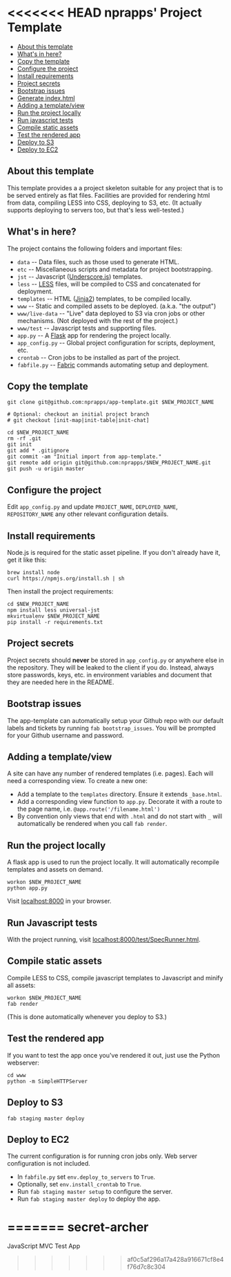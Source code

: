 <<<<<<< HEAD
nprapps' Project Template
=========================

* [About this template](#about-this-template)
* [What's in here?](#whats-in-here)
* [Copy the template](#copy-the-template)
* [Configure the project](#configure-the-project)
* [Install requirements](#install-requirements)
* [Project secrets](#project-secrets)
* [Bootstrap issues](#bootstrap-issues)
* [Generate index.html](#generate-indexhtml)
* [Adding a template/view](#adding-a-templateview)
* [Run the project locally](#run-the-project-locally)
* [Run javascript tests](#run-javascript-tests)
* [Compile static assets](#compile-static-assets)
* [Test the rendered app](#test-the-rendered-app)
* [Deploy to S3](#deploy-to-s3)
* [Deploy to EC2](#deploy-to-ec2)

About this template
-------------------

This template provides a a project skeleton suitable for any project that is to be served entirely as flat files. Facilities are provided for rendering html from data, compiling LESS into CSS, deploying to S3, etc. (It actually supports deploying to servers too, but that's less well-tested.)

What's in here?
---------------

The project contains the following folders and important files:

* ``data`` -- Data files, such as those used to generate HTML.
* ``etc`` -- Miscellaneous scripts and metadata for project bootstrapping.
* ``jst`` -- Javascript ([Underscore.js](http://documentcloud.github.com/underscore/#template)) templates.
* ``less`` -- [LESS](http://lesscss.org/) files, will be compiled to CSS and concatenated for deployment.
* ``templates`` -- HTML ([Jinja2](http://jinja.pocoo.org/docs/)) templates, to be compiled locally.
* ``www`` -- Static and compiled assets to be deployed. (a.k.a. "the output")
* ``www/live-data`` -- "Live" data deployed to S3 via cron jobs or other mechanisms. (Not deployed with the rest of the project.)
* ``www/test`` -- Javascript tests and supporting files.
* ``app.py`` -- A [Flask](http://flask.pocoo.org/) app for rendering the project locally.
* ``app_config.py`` -- Global project configuration for scripts, deployment, etc.
* ``crontab`` -- Cron jobs to be installed as part of the project.
* ``fabfile.py`` -- [Fabric](http://docs.fabfile.org/en/latest/) commands automating setup and deployment.

Copy the template
-----------------

```
git clone git@github.com:nprapps/app-template.git $NEW_PROJECT_NAME

# Optional: checkout an initial project branch
# git checkout [init-map|init-table|init-chat]

cd $NEW_PROJECT_NAME
rm -rf .git
git init
git add * .gitignore
git commit -am "Initial import from app-template."
git remote add origin git@github.com:nprapps/$NEW_PROJECT_NAME.git
git push -u origin master
```

Configure the project
---------------------

Edit ``app_config.py`` and update ``PROJECT_NAME``, ``DEPLOYED_NAME``, ``REPOSITORY_NAME`` any other relevant configuration details.

Install requirements
--------------------

Node.js is required for the static asset pipeline. If you don't already have it, get it like this:

```
brew install node
curl https://npmjs.org/install.sh | sh
```

Then install the project requirements:

```
cd $NEW_PROJECT_NAME
npm install less universal-jst
mkvirtualenv $NEW_PROJECT_NAME
pip install -r requirements.txt
```

Project secrets
---------------

Project secrets should **never** be stored in ``app_config.py`` or anywhere else in the repository. They will be leaked to the client if you do. Instead, always store passwords, keys, etc. in environment variables and document that they are needed here in the README.

Bootstrap issues
----------------

The app-template can automatically setup your Github repo with our default labels and tickets by running ``fab bootstrap_issues``. You will be prompted for your Github username and password.

Adding a template/view
----------------------

A site can have any number of rendered templates (i.e. pages). Each will need a corresponding view. To create a new one:

* Add a template to the ``templates`` directory. Ensure it extends ``_base.html``.
* Add a corresponding view function to ``app.py``. Decorate it with a route to the page name, i.e. ``@app.route('/filename.html')``
* By convention only views that end with ``.html`` and do not start with ``_``  will automatically be rendered when you call ``fab render``. 

Run the project locally
-----------------------

A flask app is used to run the project locally. It will automatically recompile templates and assets on demand.

```
workon $NEW_PROJECT_NAME
python app.py
```

Visit [localhost:8000](http://localhost:8000) in your browser.

Run Javascript tests
--------------------

With the project running, visit [localhost:8000/test/SpecRunner.html](http://localhost:8000/test/SpecRunner.html).

Compile static assets
---------------------

Compile LESS to CSS, compile javascript templates to Javascript and minify all assets:

```
workon $NEW_PROJECT_NAME
fab render 
```

(This is done automatically whenever you deploy to S3.)

Test the rendered app
---------------------

If you want to test the app once you've rendered it out, just use the Python webserver:

```
cd www
python -m SimpleHTTPServer
```

Deploy to S3
------------

```
fab staging master deploy
```

Deploy to EC2 
-------------

The current configuration is for running cron jobs only. Web server configuration is not included.

* In ``fabfile.py`` set ``env.deploy_to_servers`` to ``True``.
* Optionally, set ``env.install_crontab`` to ``True``.
* Run ``fab staging master setup`` to configure the server.
* Run ``fab staging master deploy`` to deploy the app. 

=======
secret-archer
=============

JavaScript MVC Test App
>>>>>>> af0c5af296a17a428a916671cf8e4f76d7c8c304
